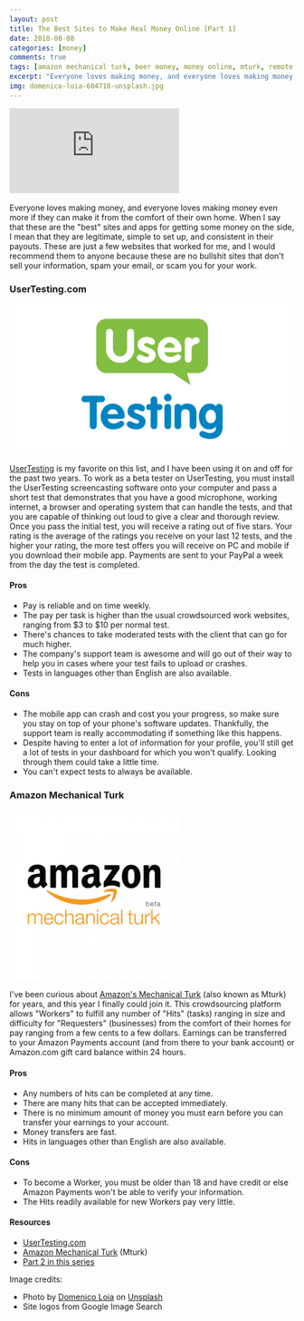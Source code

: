 ```yaml
---
layout: post
title: The Best Sites to Make Real Money Online [Part 1]
date: 2018-08-08
categories: [money]
comments: true
tags: [amazon mechanical turk, beer money, money online, mturk, remote work, usertesting, work from home, working online]
excerpt: "Everyone loves making money, and everyone loves making money even more if they can make it from the comfort of their own home. When I say that these are the 'best' sites and apps for getting some money on the side, I mean that they are legitimate, simple to set up, and consistent in their payouts. These are just a few websites that worked for me, and I would recommend them to anyone because these are no bullshit sites that don't sell your information, spam your email, or scam you for your work."
img: domenico-loia-604718-unsplash.jpg
---
```


<iframe class="video" src="https://www.youtube.com/embed/2e-uLBC5k0o" frameborder="0" allow="accelerometer; autoplay; encrypted-media; gyroscope; picture-in-picture" allowfullscreen></iframe>

<p><first-letter>E</first-letter>veryone loves making money, and everyone loves making money even more if they can make it from the comfort of their own home. When I say that these are the "best" sites and apps for getting some money on the side, I mean that they are legitimate, simple to set up, and consistent in their payouts. These are just a few websites that worked for me, and I would recommend them to anyone because these are no bullshit sites that don't sell your information, spam your email, or scam you for your work.</p>

<h3>UserTesting.com</h3>

<img src="/img/usertestinglogo.png" alt="" class="img-fluid leftfloat">

<p><a href="https://usertesting.com" target="_blank">UserTesting</a> is my favorite on this list, and I have been using it on and off for the past two years. To work as a beta tester on UserTesting, you must install the UserTesting screencasting software onto your computer and pass a short test that demonstrates that you have a good microphone, working internet, a browser and operating system that can handle the tests, and that you are capable of thinking out loud to give a clear and thorough review. Once you pass the initial test, you will receive a rating out of five stars. Your rating is the average of the ratings you receive on your last 12 tests, and the higher your rating, the more test offers you will receive on PC and mobile if you download their mobile app. Payments are sent to your PayPal a week from the day the test is completed.&nbsp;</p>

<h4>Pros</h4>

<ul>
	<li>Pay is reliable and on time weekly.</li>
	<li>The pay per task is higher than the usual crowdsourced work websites, ranging from $3 to $10 per normal test.</li>
	<li>There's chances to take moderated tests with the client that can go for much higher.</li>
	<li>The company's support team is awesome and will go out of their way to help you in cases where your test fails to upload or crashes.</li>
	<li>Tests in languages other than English are also available.</li>
</ul>

<h4>Cons</h4>

<ul>
	<li>The mobile app can crash and cost you your progress, so make sure you stay on top of your phone's software updates. Thankfully, the support team is really accommodating if something like this happens.</li>
	<li>Despite having to enter a lot of information for your profile, you'll still get a lot of tests in your dashboard for which you won't qualify. Looking through them could take a little time.</li>
	<li>You can't expect tests to always be available.</li>
</ul>

<h3>Amazon Mechanical Turk</h3>

<img src="/img/amazonturklogo.png" alt="" class="img-fluid rightfloat"/>

<p>I've been curious about <a href="https://www.mturk.com/" target="_blank">Amazon's Mechanical Turk</a> (also known as Mturk) for years, and this year I finally could join it. This crowdsourcing platform allows "Workers" to fulfill any number of "Hits" (tasks) ranging in size and difficulty for "Requesters" (businesses) from the comfort of their homes for pay ranging from a few cents to a few dollars. Earnings can be transferred to your Amazon Payments account (and from there to your bank account) or Amazon.com gift card balance within 24 hours.</p>

<h4>Pros</h4>

<ul>
	<li>Any numbers of hits can be completed at any time.</li>
	<li>There are many hits that can be accepted immediately.</li>
	<li>There is no minimum amount of money you must earn before you can transfer your earnings to your account.</li>
	<li>Money transfers are fast.</li>
	<li>Hits in languages other than English are also available.</li>
</ul>

<h4>Cons</h4>

<ul>
	<li>To become a Worker, you must be older than 18 and have credit or else Amazon Payments won't be able to verify your information.</li>
	<li>The Hits readily available for new Workers pay very little.</li>
</ul>

<h4>Resources</h4>

<ul>
	<li><a href="https://usertesting.com" target="_blank">UserTesting.com</a></li>
	<li><a href="https://www.mturk.com/" target="_blank">Amazon Mechanical Turk</a> (Mturk)</li>
	<li><a href="https://www.byliz.org/blog/posts/the-best-sites-to-make-real-money-online-part-2">Part 2 in this series</a></li>
</ul>

<p>Image credits:</p>

<ul>
	<li>Photo by <a href="https://unsplash.com/photos/W7K3LJHcsu8?utm_source=unsplash&amp;utm_medium=referral&amp;utm_content=creditCopyText" target="_blank">Domenico Loia</a> on <a href="https://unsplash.com/search/photos/portfolio?utm_source=unsplash&amp;utm_medium=referral&amp;utm_content=creditCopyText" target="_blank">Unsplash</a></li>
	<li>Site logos from Google Image Search</li>
</ul>